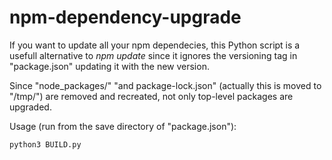 # npm-dependency-upgrade

If you want to update all your npm dependecies, this Python script is a usefull alternative to _npm update_ since it ignores the versioning tag in "package.json" updating it with the new version.

Since "node_packages/" "and package-lock.json" (actually this is moved to "/tmp/") are removed and recreated, not only top-level packages are upgraded.

Usage (run from the save directory of "package.json"):

    python3 BUILD.py
